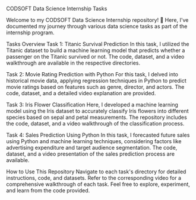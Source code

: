 CODSOFT Data Science Internship Tasks

Welcome to my CODSOFT Data Science Internship repository! 🚀 Here, I've documented my journey through various data science tasks as part of the internship program.

Tasks Overview
Task 1: Titanic Survival Prediction
In this task, I utilized the Titanic dataset to build a machine learning model that predicts whether a passenger on the Titanic survived or not. The code, dataset, and a video walkthrough are available in the respective directories.

Task 2: Movie Rating Prediction with Python
For this task, I delved into historical movie data, applying regression techniques in Python to predict movie ratings based on features such as genre, director, and actors. The code, dataset, and a detailed video explanation are provided.

Task 3: Iris Flower Classification
Here, I developed a machine learning model using the Iris dataset to accurately classify Iris flowers into different species based on sepal and petal measurements. The repository includes the code, dataset, and a video walkthrough of the classification process.

Task 4: Sales Prediction Using Python
In this task, I forecasted future sales using Python and machine learning techniques, considering factors like advertising expenditure and target audience segmentation. The code, dataset, and a video presentation of the sales prediction process are available.

How to Use This Repository
Navigate to each task's directory for detailed instructions, code, and datasets.
Refer to the corresponding video for a comprehensive walkthrough of each task.
Feel free to explore, experiment, and learn from the code provided.
